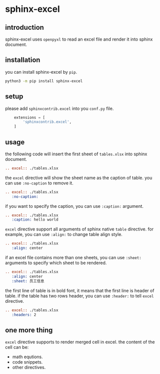 # sphinx-excel

## introduction

sphinx-excel uses `openpyxl` to read an excel file and render it into sphinx document.

## installation

you can install sphinx-excel by `pip`.

``` bash
python3 -m pip install sphinx-excel
```

## setup

please add `sphinxcontrib.excel` into you `conf.py` file.

``` python
    extensions = [
        'sphinxcontrib.excel',
    ]
```

## usage

the following code will insert the first sheet of `tables.xlsx` into sphinx document.

``` rst
.. excel:: ./tables.xlsx
```

the `excel` directive will show the sheet name as the caption of table. you can use `:no-caption` to remove it.

``` rst
.. excel:: ./tables.xlsx
   :no-caption:
```

if you want to specify the caption, you can use `:caption:` argument.

``` rst
.. excel:: ./tables.xlsx
   :caption: hello world
```

`excel` directive support all arguments of sphinx native `table` directive. for example, you can use `:align:` to change table align style.

``` rst
.. excel:: ./tables.xlsx
   :align: center
```

if an excel file contains more than one sheets, you can use `:sheet:` arguments to specify which sheet to be rendered.

``` rst
.. excel:: ./tables.xlsx
   :align: center
   :sheet: 员工信息
```

the first line of table is in bold font, it means that the first line is header of table. if the table has two rows header, you can use `:header:` to tell `excel` directive.

``` rst
.. excel:: ./tables.xlsx
   :headers: 2
```

## one more thing

`excel` directive supports to render merged cell in excel. the content of the cell can be:

- math equtions.
- code snippets.
- other directives.
